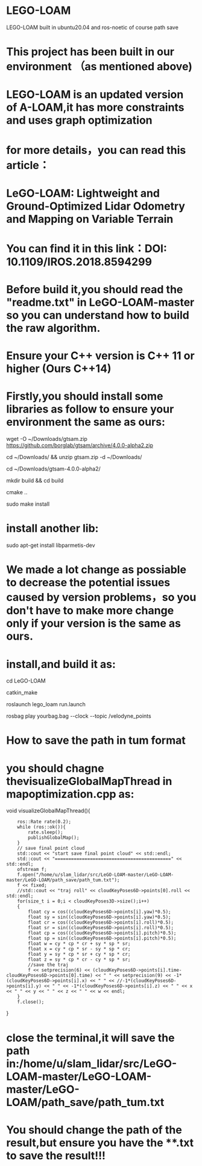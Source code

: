 # LEGO-LOAM
LEGO-LOAM built in ubuntu20.04 and ros-noetic of course path save
# This project has been built in our environment （as mentioned above)
# LEGO-LOAM is an updated version of A-LOAM,it has more constraints and uses graph optimization
# for more details，you can read this article：
# LeGO-LOAM: Lightweight and Ground-Optimized Lidar Odometry and Mapping on Variable Terrain 
# You can find it in this link：DOI: 10.1109/IROS.2018.8594299


# Before build it,you should read the "readme.txt" in LeGO-LOAM-master so you can understand how to build the raw algorithm.
# Ensure your C++ version is C++ 11 or higher (Ours C++14)
# Firstly,you should install some libraries as follow to ensure your environment the same as ours:
wget -O ~/Downloads/gtsam.zip https://github.com/borglab/gtsam/archive/4.0.0-alpha2.zip

cd ~/Downloads/ && unzip gtsam.zip -d ~/Downloads/

cd ~/Downloads/gtsam-4.0.0-alpha2/

mkdir build && cd build

cmake ..

sudo make install

# install another lib:
sudo apt-get install libparmetis-dev
# We made a lot change as possiable to decrease the potential issues caused by version problems，so you don't have to make more change only if your version is the same as ours.
# install,and build it as:
cd LeGO-LOAM

catkin_make

roslaunch lego_loam run.launch

rosbag play yourbag.bag --clock --topic /velodyne_points


# How to save the path in tum format
# you should chagne thevisualizeGlobalMapThread in mapoptimization.cpp as:
void visualizeGlobalMapThread(){

        ros::Rate rate(0.2);	
        while (ros::ok()){	
            rate.sleep();	    
            publishGlobalMap();	    
        }	
        // save final point cloud
        std::cout << "start save final point cloud" << std::endl;
        std::cout << "===========================================" << std::endl;
        ofstream f;
        f.open("/home/u/slam_lidar/src/LeGO-LOAM-master/LeGO-LOAM-master/LeGO-LOAM/path_save/path_tum.txt");						
        f << fixed;
        //std::cout << "traj roll" << cloudKeyPoses6D->points[0].roll << std::endl;
        for(size_t i = 0;i < cloudKeyPoses3D->size();i++)
        {
            float cy = cos((cloudKeyPoses6D->points[i].yaw)*0.5);
            float sy = sin((cloudKeyPoses6D->points[i].yaw)*0.5);
            float cr = cos((cloudKeyPoses6D->points[i].roll)*0.5);
            float sr = sin((cloudKeyPoses6D->points[i].roll)*0.5);
            float cp = cos((cloudKeyPoses6D->points[i].pitch)*0.5);
            float sp = sin((cloudKeyPoses6D->points[i].pitch)*0.5); 
            float w = cy * cp * cr + sy * sp * sr;
            float x = cy * cp * sr - sy * sp * cr;
            float y = sy * cp * sr + cy * sp * cr;
            float z = sy * cp * cr - cy * sp * sr;
            //save the traj  
            f << setprecision(6) << (cloudKeyPoses6D->points[i].time-cloudKeyPoses6D->points[0].time) << " " << setprecision(9) << -1*(cloudKeyPoses6D->points[i].x) << " " << //-1*(cloudKeyPoses6D->points[i].y) << " " << -1*(cloudKeyPoses6D->points[i].z) << " " << x << " " << y << " " << z << " " << w << endl;
        } 
        f.close();
}
# close the terminal,it will save the path in:/home/u/slam_lidar/src/LeGO-LOAM-master/LeGO-LOAM-master/LeGO-LOAM/path_save/path_tum.txt
# You should change the path of the result,but ensure you have the **.txt to save the result!!! 

